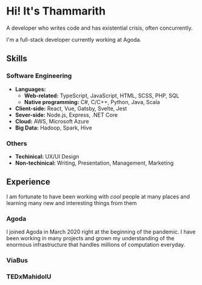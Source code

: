 # Hi! It's Thammarith

A developer who writes code and has existential crisis, often concurrently.

I'm a full-stack developer currently working at Agoda.

## Skills

### Software Engineering

- **Languages:**
  - **Web-related:** TypeScript, JavaScript, HTML, SCSS, PHP, SQL
  - **Native programming:** C#, C/C++, Python, Java, Scala
- **Client-side:** React, Vue, Gatsby, Svelte, Jest
- **Sever-side:** Node.js, Express, .NET Core
- **Cloud:** AWS, Microsoft Azure
- **Big Data:** Hadoop, Spark, Hive

### Others

- **Techinical:** UX/UI Design
- **Non-techinical:** Writing, Presentation, Management, Marketing

## Experience

I am fortunate to have been working with *cool* people at many places and learning many new and interesting things from them

### Agoda

I joined Agoda in March 2020 right at the beginning of the pandemic. I have been working in many projects and grown my understanding of the enormous infrastructure that handles millions of computation everyday.

### ViaBus

### TEDxMahidolU
